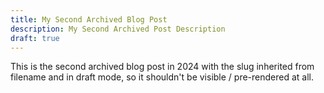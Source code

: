 ```yaml
---
title: My Second Archived Blog Post
description: My Second Archived Post Description
draft: true
---
```


This is the second archived blog post in 2024 with the slug inherited from filename and in draft mode, so it shouldn't be visible / pre-rendered at all.

